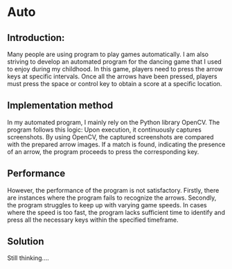 # Auto
## Introduction:
Many people are using program to play games automatically. I am also striving to develop an automated program for the dancing game that I used to enjoy during my childhood. In this game, players need to press the arrow keys at specific intervals. Once all the arrows have been pressed, players must press the space or control key to obtain a score at a specific location.

## Implementation method
In my automated program, I mainly rely on the Python library OpenCV. The program follows this logic: Upon execution, it continuously captures screenshots. By using OpenCV, the captured screenshots are compared with the prepared arrow images. If a match is found, indicating the presence of an arrow, the program proceeds to press the corresponding key.

## Performance
However, the performance of the program is not satisfactory. Firstly, there are instances where the program fails to recognize the arrows. Secondly, the program struggles to keep up with varying game speeds. In cases where the speed is too fast, the program lacks sufficient time to identify and press all the necessary keys within the specified timeframe.

## Solution
Still thinking....
